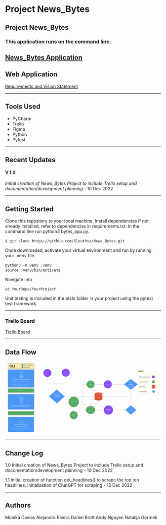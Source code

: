 # Project News_Bytes
 
## Project News_Bytes

### This application runs on the command line. 

[News_Bytes Application](/news/bytes_app.py)
---
## Web Application

[Requirements and Vision Statement](/Documentation/requirements.md)

---

## Tools Used

- PyCharm
- Trello
- Figma
- Python
- Pytest

---

## Recent Updates

#### V 1.0
*Initial creation of News_Bytes Project to include Trello setup and documentation/development planning* - 10 Dec 2022

---

## Getting Started

Clone this repository to your local machine.
Install dependencies if not already installed, refer to dependencies in requirements.txt.
In the command line run python3 bytes_app.py.

```
$ git clone https://github.com/Sleuthsz/News_Bytes.git
```
Once downloaded, activate your virtual environment and run by running your .venv file.

```
python3 -m venv .venv
source .venv/bin/activate
```
Navigate into 
```
cd YourRepo/YourProject

```
Unit testing is included in the tests folder in your project using the pytest test framework.

---

### Trello Board

[Trello Board](https://trello.com/b/mzyzdVX4/newsbytes)

---
## Data Flow

![Wireframe and Domain Model](img/wireframe&domain_model.png)

---

## Change Log

1.0 Initial creation of News_Bytes Project to include Trello setup and documentation/development planning - 10 Dec 2022

1.1 Initial creation of function get_headlines() to scrape the top ten headlines. Initialization of ChatGPT for scraping - 12 Dec 2022

---

## Authors

Monika Davies
Alejandro Rivera
Daniel Brott
Andy Nguyen
Natalija Germek
